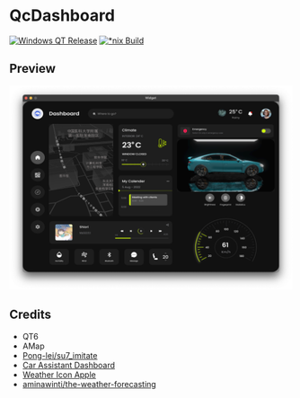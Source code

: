 # QcDashboard

[![Windows QT Release](https://github.com/TennousuAthena/qcDrive/actions/workflows/qt-windows.yml/badge.svg)](https://github.com/TennousuAthena/qcDrive/actions/workflows/qt-windows.yml)
[![*nix Build](https://github.com/TennousuAthena/qcDrive/actions/workflows/qt-build.yml/badge.svg)](https://github.com/TennousuAthena/qcDrive/actions/workflows/qt-build.yml)

## Preview

![](assets/preview.png)

## Credits
- QT6
- AMap
- [Pong-lei/su7_imitate](https://github.com/Pong-lei/su7_imitate)
- [Car Assistant Dashboard](https://www.figma.com/community/file/1154325384365205487/car-assistant-dashboard)
- [Weather Icon Apple](https://support.apple.com/zh-sg/guide/iphone/iph4305794fb/ios)
- [aminawinti/the-weather-forecasting](https://github.com/aminawinti/the-weather-forecasting)